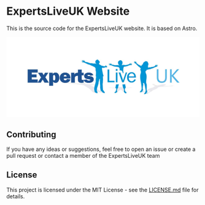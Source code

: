# ExpertsLiveUK Website #

This is the source code for the ExpertsLiveUK website. It is based on Astro.

![ExpertsLiveLogo](./src/assets/images/ExpertsLiveUK_logo.jpg)

## Contributing

If you have any ideas or suggestions, feel free to open an issue or create a pull request or contact a member of the ExpertsLiveUK team 
## License

This project is licensed under the MIT License - see the [LICENSE.md](LICENSE.md) file for details.
